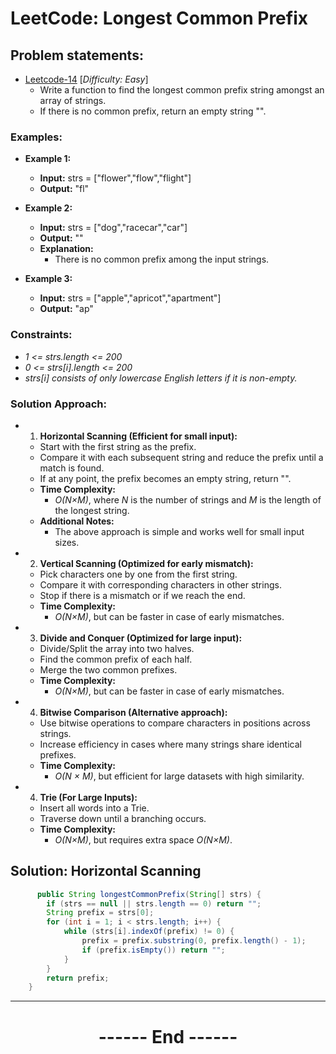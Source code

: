 # LeetCode: Longest Common Prefix
## Problem statements:
- [Leetcode-14](https://leetcode.com/problems/longest-common-prefix/description/) [*Difficulty: Easy*]
  - Write a function to find the longest common prefix string amongst an array of strings.
  - If there is no common prefix, return an empty string "".

 
### Examples:
  - **Example 1:**
    - **Input:** strs = ["flower","flow","flight"]
    - **Output:** "fl"

  - **Example 2:**
    - **Input:** strs = ["dog","racecar","car"]
    - **Output:** ""
    - **Explanation:** 
      - There is no common prefix among the input strings.

  - **Example 3:**
    - **Input:** strs = ["apple","apricot","apartment"]
    - **Output:** "ap"
 
### Constraints:
  - *1 <= strs.length <= 200*
  - *0 <= strs[i].length <= 200*
  - *strs[i] consists of only lowercase English letters if it is non-empty.*


### Solution Approach:
  - 1. **Horizontal Scanning (Efficient for small input):**
    - Start with the first string as the prefix.
    - Compare it with each subsequent string and reduce the prefix until a match is found.
    - If at any point, the prefix becomes an empty string, return "".
    - **Time Complexity:**
      - *O(N×M)*, where *N* is the number of strings and *M* is the length of the longest string.
    - **Additional Notes:**
      - The above approach is simple and works well for small input sizes.

  - 2. **Vertical Scanning (Optimized for early mismatch):**
    - Pick characters one by one from the first string.
    - Compare it with corresponding characters in other strings.
    - Stop if there is a mismatch or if we reach the end.
    - **Time Complexity:**
      - *O(N×M)*, but can be faster in case of early mismatches.

  - 3. **Divide and Conquer (Optimized for large input):**
    - Divide/Split the array into two halves.
    - Find the common prefix of each half.
    - Merge the two common prefixes.
    - **Time Complexity:**
      - *O(N×M)*, but can be faster in case of early mismatches.
  
  - 4. **Bitwise Comparison (Alternative approach):**
    - Use bitwise operations to compare characters in positions across strings.
    - Increase efficiency in cases where many strings share identical prefixes.
    - **Time Complexity:**
      - *O(N × M)*, but efficient for large datasets with high similarity.

  - 4. **Trie (For Large Inputs):**
    - Insert all words into a Trie.
    - Traverse down until a branching occurs.
    - **Time Complexity:**
      - *O(N×M)*, but requires extra space *O(N×M)*.

## Solution: Horizontal Scanning
```java
      public String longestCommonPrefix(String[] strs) {
        if (strs == null || strs.length == 0) return "";
        String prefix = strs[0];
        for (int i = 1; i < strs.length; i++) {
            while (strs[i].indexOf(prefix) != 0) {
                prefix = prefix.substring(0, prefix.length() - 1);
                if (prefix.isEmpty()) return "";
            }
        }
        return prefix;
    }
```
---
<center>
<h1> ------ End ------ </h1>
</center>

<!-- HTML styling -->
<style>
  table, th, td {
    border: 1px solid black;
    border-collapse: collapse;
  }
  heading {
    color: blue;
    font-size: 20px;
  }
</style>